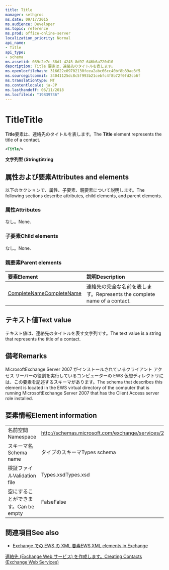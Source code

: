 ```yaml
---
title: Title
manager: sethgros
ms.date: 09/17/2015
ms.audience: Developer
ms.topic: reference
ms.prod: office-online-server
localization_priority: Normal
api_name:
- Title
api_type:
- schema
ms.assetid: 089c2e7c-38d1-4245-8d97-646b6a720d10
description: Title 要素は、連絡先のタイトルを表します。
ms.openlocfilehash: 316622e09702130feea2abc66cc40bf8b39ae3f5
ms.sourcegitcommit: 34041125dc8c5f993b21cebfc4f8b72f0fd2cb6f
ms.translationtype: MT
ms.contentlocale: ja-JP
ms.lasthandoff: 06/11/2018
ms.locfileid: "19839736"
---
```

# <a name="title"></a><span data-ttu-id="cfed1-103">Title</span><span class="sxs-lookup"><span data-stu-id="cfed1-103">Title</span></span>

<span data-ttu-id="cfed1-104">**Title**要素は、連絡先のタイトルを表します。</span><span class="sxs-lookup"><span data-stu-id="cfed1-104">The **Title** element represents the title of a contact.</span></span> 
  
```xml
<Title/>
```

 <span data-ttu-id="cfed1-105">**文字列型 (String)**</span><span class="sxs-lookup"><span data-stu-id="cfed1-105">**String**</span></span>
## <a name="attributes-and-elements"></a><span data-ttu-id="cfed1-106">属性および要素</span><span class="sxs-lookup"><span data-stu-id="cfed1-106">Attributes and elements</span></span>

<span data-ttu-id="cfed1-107">以下のセクションで、属性、子要素、親要素について説明します。</span><span class="sxs-lookup"><span data-stu-id="cfed1-107">The following sections describe attributes, child elements, and parent elements.</span></span>
  
### <a name="attributes"></a><span data-ttu-id="cfed1-108">属性</span><span class="sxs-lookup"><span data-stu-id="cfed1-108">Attributes</span></span>

<span data-ttu-id="cfed1-109">なし。</span><span class="sxs-lookup"><span data-stu-id="cfed1-109">None.</span></span>
  
### <a name="child-elements"></a><span data-ttu-id="cfed1-110">子要素</span><span class="sxs-lookup"><span data-stu-id="cfed1-110">Child elements</span></span>

<span data-ttu-id="cfed1-111">なし。</span><span class="sxs-lookup"><span data-stu-id="cfed1-111">None.</span></span>
  
### <a name="parent-elements"></a><span data-ttu-id="cfed1-112">親要素</span><span class="sxs-lookup"><span data-stu-id="cfed1-112">Parent elements</span></span>

|<span data-ttu-id="cfed1-113">**要素**</span><span class="sxs-lookup"><span data-stu-id="cfed1-113">**Element**</span></span>|<span data-ttu-id="cfed1-114">**説明**</span><span class="sxs-lookup"><span data-stu-id="cfed1-114">**Description**</span></span>|
|:-----|:-----|
|[<span data-ttu-id="cfed1-115">CompleteName</span><span class="sxs-lookup"><span data-stu-id="cfed1-115">CompleteName</span></span>](completename.md) <br/> |<span data-ttu-id="cfed1-116">連絡先の完全な名前を表します。</span><span class="sxs-lookup"><span data-stu-id="cfed1-116">Represents the complete name of a contact.</span></span>  <br/> |
   
## <a name="text-value"></a><span data-ttu-id="cfed1-117">テキスト値</span><span class="sxs-lookup"><span data-stu-id="cfed1-117">Text value</span></span>

<span data-ttu-id="cfed1-118">テキスト値は、連絡先のタイトルを表す文字列です。</span><span class="sxs-lookup"><span data-stu-id="cfed1-118">The text value is a string that represents the title of a contact.</span></span>
  
## <a name="remarks"></a><span data-ttu-id="cfed1-119">備考</span><span class="sxs-lookup"><span data-stu-id="cfed1-119">Remarks</span></span>

<span data-ttu-id="cfed1-120">MicrosoftExchange Server 2007 がインストールされているクライアント アクセス サーバーの役割を実行しているコンピューターの EWS 仮想ディレクトリには、この要素を記述するスキーマがあります。</span><span class="sxs-lookup"><span data-stu-id="cfed1-120">The schema that describes this element is located in the EWS virtual directory of the computer that is running MicrosoftExchange Server 2007 that has the Client Access server role installed.</span></span>
  
## <a name="element-information"></a><span data-ttu-id="cfed1-121">要素情報</span><span class="sxs-lookup"><span data-stu-id="cfed1-121">Element information</span></span>

|||
|:-----|:-----|
|<span data-ttu-id="cfed1-122">名前空間</span><span class="sxs-lookup"><span data-stu-id="cfed1-122">Namespace</span></span>  <br/> |http://schemas.microsoft.com/exchange/services/2006/types  <br/> |
|<span data-ttu-id="cfed1-123">スキーマ名</span><span class="sxs-lookup"><span data-stu-id="cfed1-123">Schema name</span></span>  <br/> |<span data-ttu-id="cfed1-124">タイプのスキーマ</span><span class="sxs-lookup"><span data-stu-id="cfed1-124">Types schema</span></span>  <br/> |
|<span data-ttu-id="cfed1-125">検証ファイル</span><span class="sxs-lookup"><span data-stu-id="cfed1-125">Validation file</span></span>  <br/> |<span data-ttu-id="cfed1-126">Types.xsd</span><span class="sxs-lookup"><span data-stu-id="cfed1-126">Types.xsd</span></span>  <br/> |
|<span data-ttu-id="cfed1-127">空にすることができます。</span><span class="sxs-lookup"><span data-stu-id="cfed1-127">Can be empty</span></span>  <br/> |<span data-ttu-id="cfed1-128">False</span><span class="sxs-lookup"><span data-stu-id="cfed1-128">False</span></span>  <br/> |
   
## <a name="see-also"></a><span data-ttu-id="cfed1-129">関連項目</span><span class="sxs-lookup"><span data-stu-id="cfed1-129">See also</span></span>



- [<span data-ttu-id="cfed1-130">Exchange での EWS の XML 要素</span><span class="sxs-lookup"><span data-stu-id="cfed1-130">EWS XML elements in Exchange</span></span>](ews-xml-elements-in-exchange.md)


[<span data-ttu-id="cfed1-131">連絡先 (Exchange Web サービス) を作成します。</span><span class="sxs-lookup"><span data-stu-id="cfed1-131">Creating Contacts (Exchange Web Services)</span></span>](http://msdn.microsoft.com/library/4845917e-70d1-481c-bbd7-011ec6571789%28Office.15%29.aspx)


